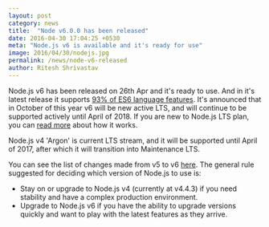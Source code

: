 ```yaml
---
layout: post
category: news
title:  "Node v6.0.0 has been released"
date: 2016-04-30 17:04:25 +0530
meta: "Node.js v6 is available and it's ready for use"
image: 2016/04/30/nodejs.jpg
permalink: /news/node-v6-released
author: Ritesh Shrivastav
---
```

Node.js v6 has been released on 26th Apr and it's ready to use. And in it's latest release it supports [93% of ES6 language features](http://node.green/). It's announced that in October of this year v6 will be new active LTS, and will continue to be supported actively until April of 2018. If you are new to Node.js LTS plan, you can [read more](https://medium.com/@nodesource/essential-steps-long-term-support-for-node-js-8ecf7514dbd#.z6bzdfogi) about how it works.

Node.js v4 'Argon' is current LTS stream, and it will be supported until April of 2017, after which it will transition into Maintenance LTS.

You can see the list of changes made from v5 to v6 [here](https://nodejs.org/en/blog/release/v6.0.0/?utm_source=computerknow.org&utm_medium=blogpost#notable-changes). The general rule suggested for deciding which version of Node.js to use is:

  - Stay on or upgrade to Node.js v4 (currently at v4.4.3) if you need stability and have a complex production environment.
  - Upgrade to Node.js v6 if you have the ability to upgrade versions quickly and want to play with the latest features as they arrive.